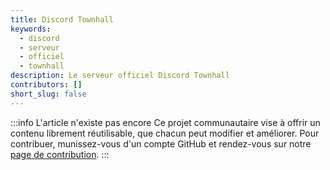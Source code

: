 ```yaml
---
title: Discord Townhall
keywords:
  - discord
  - serveur
  - officiel
  - townhall
description: Le serveur officiel Discord Townhall
contributors: []
short_slug: false
---
```


:::info L'article n'existe pas encore
Ce projet communautaire vise à offrir un contenu librement réutilisable, que chacun peut modifier et améliorer.
Pour contribuer, munissez-vous d'un compte GitHub et rendez-vous sur notre [page de contribution](/wiki/contribuer).
:::